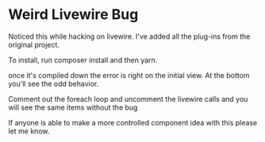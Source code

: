 # Weird Livewire Bug

Noticed this while hacking on livewire. I've added all the plug-ins from the original project.

To install, run composer install
and then yarn.

once it's compiled down the error is right on the initial view.
At the bottom you'll see the odd behavior.

Comment out the foreach loop and uncomment the livewire calls and you will see the same items without the bug

If anyone is able to make a more controlled component idea with this please let me know. 

